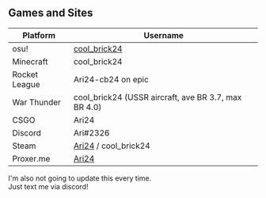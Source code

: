 ## Games and Sites

| Platform | Username
|---|---|
| osu! | [cool_brick24](https://osu.ppy.sh/users/14357228)  |
| Minecraft | cool_brick24  |
| Rocket League | Ari24-cb24 on epic |
| War Thunder | cool_brick24 (USSR aircraft, ave BR 3.7, max BR 4.0) |
| CSGO | Ari24 |
| Discord | Ari#2326 |
| Steam | [Ari24](https://steamcommunity.com/id/ari24_cb24/) / cool_brick24 |
| Proxer.me | [Ari24](https://proxer.me/user/870918/overview#top)

I'm also not going to update this every time.  
Just text me via discord!
